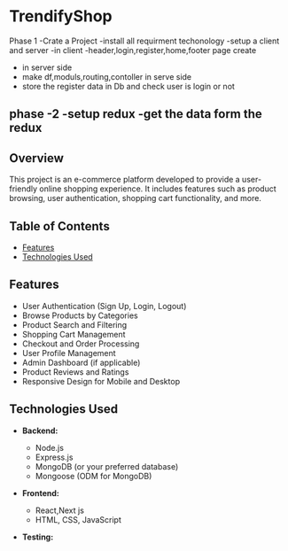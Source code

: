 # TrendifyShop

Phase 1
-Crate a Project 
-install all requirment techonology
-setup a client and server 
-in client 
-header,login,register,home,footer page create
- in server side
- make df,moduls,routing,contoller in  serve side
- store the register data in Db and check user is login or not 


phase -2
-setup redux
-get the data  form the redux
- 

## Overview

This project is an e-commerce platform developed to provide a user-friendly online shopping experience. It includes features such as product browsing, user authentication, shopping cart functionality, and more.

## Table of Contents

- [Features](#features)
- [Technologies Used](#technologies-used)
<!-- - [Getting Started](#getting-started)
- [Installation](#installation)
- [Configuration](#configuration)
- [Usage](#usage)
- [API Documentation](#api-documentation)
- [Contributing](#contributing)
- [License](#license) -->

## Features
- User Authentication (Sign Up, Login, Logout)
- Browse Products by Categories
- Product Search and Filtering
- Shopping Cart Management
- Checkout and Order Processing
- User Profile Management
- Admin Dashboard (if applicable)
- Product Reviews and Ratings
- Responsive Design for Mobile and Desktop
## Technologies Used

- **Backend:**
  - Node.js
  - Express.js
  - MongoDB (or your preferred database)
  - Mongoose (ODM for MongoDB)
  <!-- - Passport.js (for authentication) -->
  
- **Frontend:**
  - React,Next js
  <!-- - Redux (or state management of your choice) -->
  - HTML, CSS, JavaScript
  <!-- - Bootstrap (or your preferred UI library) -->

- **Testing:**
  <!-- - Jest (for unit testing) -->
  <!-- - Supertest (for API testing) -->

<!-- - **Deployment:**
  - Docker (optional)
  - Heroku, AWS, or your preferred hosting platform -->

<!-- ## Getting Started

To get a copy of the project up and running on your local machine, follow these steps:

### Installation

1. Clone the repository:

   ```bash
   git clone https://github.com/your-username/ecommerce-project.git
   cd ecommerce-project -->
